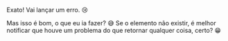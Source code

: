 Exato! Vai lançar um erro. :cry:

Mas isso é bom, o que eu ia fazer? :sweat_smile: Se o elemento não existir, é melhor notificar que houve um problema do que retornar qualquer coisa, certo? :grin: 